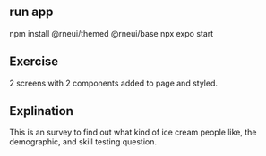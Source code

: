 ## run app
npm install @rneui/themed @rneui/base
npx expo start

## Exercise

2 screens with 2 components added to page and styled.

## Explination

This is an survey to find out what kind of ice cream people like, the demographic, and skill testing question.

